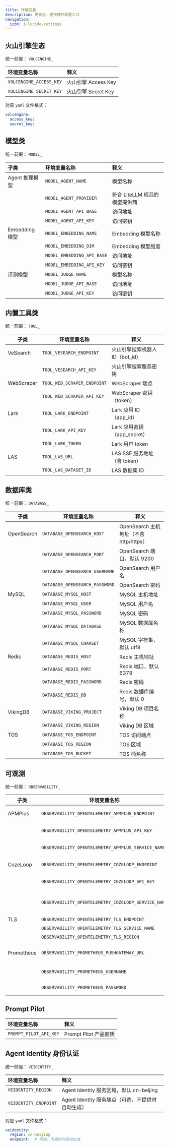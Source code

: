 ```yaml
---
title: 环境变量
description: 更安全、更快捷的配置入口
navigation:
  icon: i-lucide-settings
---
```


## 火山引擎生态

统一前缀： `VOLCENGINE_`

| 环境变量名称 | 释义 |
| :- | :- |
| `VOLCENGINE_ACCESS_KEY` | 火山引擎 Access Key |
| `VOLCENGINE_SECRET_KEY` | 火山引擎 Secret Key |

对应 `yaml` 文件格式：

```yaml [config.yaml]
volcengine:
  access_key:
  secret_key:
```

## 模型类

统一前缀： `MODEL_`

| 子类 | 环境变量名称 | 释义 |
| :- | :- | :- |
| Agent 推理模型 | `MODEL_AGENT_NAME` | 模型名称 |
| | `MODEL_AGENT_PROVIDER` | 符合 LiteLLM 规范的模型提供商 |
| | `MODEL_AGENT_API_BASE` | 访问地址 |
| | `MODEL_AGENT_API_KEY` | 访问密钥 |
| Embedding 模型 | `MODEL_EMBEDDING_NAME` | Embedding 模型名称 |
| | `MODEL_EMBEDDING_DIM` | Embedding 模型维度 |
| | `MODEL_EMBEDDING_API_BASE` | 访问地址 |
| | `MODEL_EMBEDDING_API_KEY` | 访问密钥 |
| 评测模型 | `MODEL_JUDGE_NAME` | 模型名称 |
| | `MODEL_JUDGE_API_BASE` | 访问地址 |
| | `MODEL_JUDGE_API_KEY` | 访问密钥 |

## 内置工具类

统一前缀： `TOOL_`

| 子类       | 环境变量名称           | 释义 |
| ---------- | ---------------------- | ---- |
| VeSearch   | `TOOL_VESEARCH_ENDPOINT` | 火山引擎搜索机器人 ID（bot_id） |
|            | `TOOL_VESEARCH_API_KEY`  | 火山引擎搜索服务密钥 |
| WebScraper | `TOOL_WEB_SCRAPER_ENDPOINT` | WebScraper 端点 |
|            | `TOOL_WEB_SCRAPER_API_KEY`  | WebScraper 密钥（token） |
| Lark       | `TOOL_LARK_ENDPOINT`    | Lark 应用 ID（app_id） |
|            | `TOOL_LARK_API_KEY`     | Lark 应用密钥（app_secret） |
|            | `TOOL_LARK_TOKEN`       | Lark 用户 token |
| LAS        | `TOOL_LAS_URL`          | LAS SSE 服务地址（含 token） |
|            | `TOOL_LAS_DATASET_ID`   | LAS 数据集 ID |

## 数据库类

统一前缀： `DATABASE_`

| 子类      | 环境变量名称                                | 释义 |
| --------- | ------------------------------------------- | ---- |
| OpenSearch | `DATABASE_OPENSEARCH_HOST`                 | OpenSearch 主机地址（不含 http/https） |
|           | `DATABASE_OPENSEARCH_PORT`                  | OpenSearch 端口，默认 9200 |
|           | `DATABASE_OPENSEARCH_USERNAME`              | OpenSearch 用户名 |
|           | `DATABASE_OPENSEARCH_PASSWORD`              | OpenSearch 密码 |
| MySQL     | `DATABASE_MYSQL_HOST`                       | MySQL 主机地址 |
|           | `DATABASE_MYSQL_USER`                       | MySQL 用户名 |
|           | `DATABASE_MYSQL_PASSWORD`                   | MySQL 密码 |
|           | `DATABASE_MYSQL_DATABASE`                   | MySQL 数据库名称 |
|           | `DATABASE_MYSQL_CHARSET`                    | MySQL 字符集，默认 utf8 |
| Redis     | `DATABASE_REDIS_HOST`                       | Redis 主机地址 |
|           | `DATABASE_REDIS_PORT`                       | Redis 端口，默认 6379 |
|           | `DATABASE_REDIS_PASSWORD`                   | Redis 密码 |
|           | `DATABASE_REDIS_DB`                         | Redis 数据库编号，默认 0 |
| VikingDB  | `DATABASE_VIKING_PROJECT`                   | Viking DB 项目名称 |
|           | `DATABASE_VIKING_REGION`                    | Viking DB 区域 |
| TOS       | `DATABASE_TOS_ENDPOINT`                     | TOS 访问端点 |
|           | `DATABASE_TOS_REGION`                       | TOS 区域 |
|           | `DATABASE_TOS_BUCKET`                       | TOS 桶名称 |

## 可观测

统一前缀： `OBSERVABILITY_`

| 子类       | 环境变量名称                                        | 释义 |
| ---------- | --------------------------------------------------- | ---- |
| APMPlus    | `OBSERVABILITY_OPENTELEMETRY_APMPLUS_ENDPOINT`      | APMPlus 上报地址 |
|            | `OBSERVABILITY_OPENTELEMETRY_APMPLUS_API_KEY`       | APMPlus 鉴权密钥 |
|            | `OBSERVABILITY_OPENTELEMETRY_APMPLUS_SERVICE_NAME`  | APMPlus 服务名称 |
| CozeLoop   | `OBSERVABILITY_OPENTELEMETRY_COZELOOP_ENDPOINT`     | CozeLoop 上报地址 |
|            | `OBSERVABILITY_OPENTELEMETRY_COZELOOP_API_KEY`      | CozeLoop 鉴权密钥 |
|            | `OBSERVABILITY_OPENTELEMETRY_COZELOOP_SERVICE_NAME` | CozeLoop 服务空间 ID（space_id） |
| TLS        | `OBSERVABILITY_OPENTELEMETRY_TLS_ENDPOINT`          | TLS 上报地址 |
|            | `OBSERVABILITY_OPENTELEMETRY_TLS_SERVICE_NAME`      | TLS topic_id |
|            | `OBSERVABILITY_OPENTELEMETRY_TLS_REGION`            | TLS 区域 |
| Prometheus | `OBSERVABILITY_PROMETHEUS_PUSHGATEWAY_URL`          | Prometheus Pushgateway 地址 |
|            | `OBSERVABILITY_PROMETHEUS_USERNAME`                 | Prometheus 用户名 |
|            | `OBSERVABILITY_PROMETHEUS_PASSWORD`                 | Prometheus 密码 |

## Prompt Pilot

| 环境变量名称 | 释义 |
| :- | :- |
| `PROMPT_PILOT_API_KEY` | Prompt Pilot 产品密钥 |

## Agent Identity 身份认证

统一前缀： `VEIDENTITY_`

| 环境变量名称 | 释义 |
| :- | :- |
| `VEIDENTITY_REGION` | Agent Identity 服务区域，默认 cn-beijing |
| `VEIDENTITY_ENDPOINT` | Agent Identity 服务端点（可选，不提供时自动生成） |

对应 `yaml` 文件格式：

```yaml [config.yaml]
veidentity:
  region: cn-beijing
  endpoint:  # 可选，不提供时自动生成
```